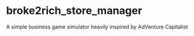 # broke2rich_store_manager
A simple business game simulator heavily inspired by AdVenture Capitalist
